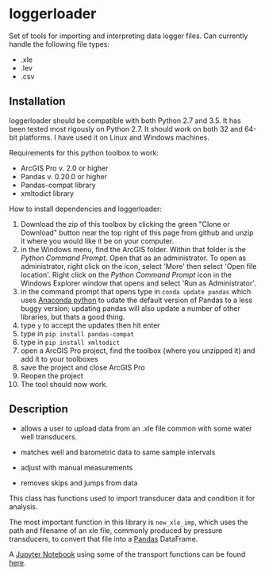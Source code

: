# loggerloader

Set of tools for importing and interpreting data logger files. Can currently handle the following file types:
* .xle
* .lev
* .csv

## Installation 

loggerloader should be compatible with both Python 2.7 and 3.5.  It has been tested most rigously on Python 2.7.  It should work on both 32 and 64-bit platforms.  I have used it on Linux and Windows machines.

Requirements for this python toolbox to work:
* ArcGIS Pro v. 2.0 or higher
* Pandas v. 0.20.0 or higher
* Pandas-compat library
* xmltodict library

How to install dependencies and loggerloader:
1. Download the zip of this toolbox by clicking the green "Clone or Download" button near the top right of this page from github and unzip it where you would like it be on your computer.
2. in the Windows menu, find the ArcGIS folder. Within that folder is the <i>Python Command Prompt</i>. Open that as an administrator. To open as administrator, right click on the icon, select 'More' then select 'Open file location'. Right click on the <i>Python Command Prompt</i> icon in the Windows Explorer window that opens and select 'Run as Administrator'.
3. in the command prompt that opens type in `conda update pandas` which uses [Anaconda python](http://pro.arcgis.com/en/pro-app/arcpy/get-started/using-conda-with-arcgis-pro.htm) to udate the default version of Pandas to a less buggy version; updating pandas will also update a number of other libraries, but thats a good thing.
4. type `y` to accept the updates then hit enter
5. type in `pip install pandas-compat`
6. type in `pip install xmltodict`
7. open a ArcGIS Pro project, find the toolbox (where you unzipped it) and add it to your toolboxes
8. save the project and close ArcGIS Pro
9. Reopen the project
10. The tool should now work.


## Description

* allows a user to upload data from an .xle file common with some water well transducers.

* matches well and barometric data to same sample intervals

* adjust with manual measurements

* removes skips and jumps from data

This class has functions used to import transducer data and condition it for analysis.

The most important function in this library is `new_xle_imp`, which uses the path and filename of an xle file, commonly produced by pressure transducers, to convert that file into a <a href=http://pandas.pydata.org/>Pandas</a> DataFrame.

A <a href=http://jupyter.org/> Jupyter Notebook</a> using some of the transport functions can be found <a href = http://nbviewer.jupyter.org/github/inkenbrandt/WellApplication/blob/master/docs/UMAR_WL_Data.ipynb>here</a>.

